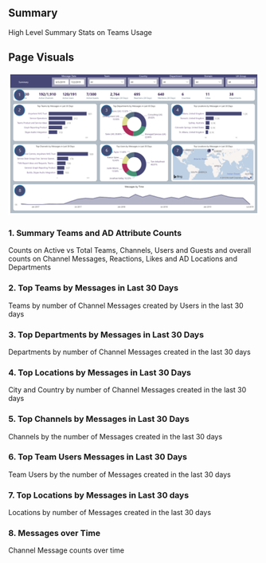## Summary
High Level Summary Stats on Teams Usage

## Page Visuals

![UsageSummary](images/summary.png)

### 1.	Summary Teams and AD Attribute Counts
Counts on Active vs Total Teams, Channels, Users and Guests and overall counts on Channel Messages, Reactions, Likes and AD Locations and Departments

### 2.	Top Teams by Messages in Last 30 Days 
Teams by number of Channel Messages created by Users in the last 30 days

### 3.	Top Departments by Messages in Last 30 Days
Departments by number of Channel Messages created in the last 30 days

### 4.	Top Locations by Messages in Last 30 Days
City and Country by number of Channel Messages created in the last 30 days

### 5.	Top Channels by Messages in Last 30 Days
Channels by the number of Messages created in the last 30 days

### 6.	Top Team Users Messages in Last 30 Days
Team Users by the number of Messages created in the last 30 days

### 7.	Top Locations by Messages in Last 30 days
Locations by number of Messages created in the last 30 days

### 8.	Messages over Time
Channel Message counts over time
 
